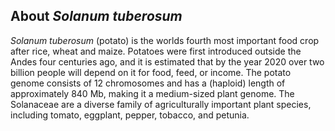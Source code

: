About *Solanum tuberosum*
-------------------------

*Solanum tuberosum* (potato) is the worlds fourth most important food
crop after rice, wheat and maize. Potatoes were first introduced outside
the Andes four centuries ago, and it is estimated that by the year 2020
over two billion people will depend on it for food, feed, or income. The
potato genome consists of 12 chromosomes and has a (haploid) length of
approximately 840 Mb, making it a medium-sized plant genome. The
Solanaceae are a diverse family of agriculturally important plant
species, including tomato, eggplant, pepper, tobacco, and petunia.
